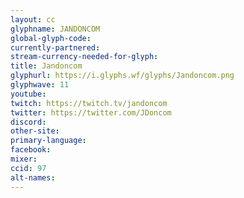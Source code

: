 ```yaml
---
layout: cc
glyphname: JANDONCOM
global-glyph-code: 
currently-partnered: 
stream-currency-needed-for-glyph: 
title: Jandoncom
glyphurl: https://i.glyphs.wf/glyphs/Jandoncom.png
glyphwave: 11
youtube: 
twitch: https://twitch.tv/jandoncom
twitter: https://twitter.com/JDoncom
discord: 
other-site: 
primary-language: 
facebook: 
mixer: 
ccid: 97
alt-names: 
---
```


